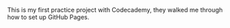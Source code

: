 This is my first practice project with Codecademy, they walked me through how to set up GitHub Pages. 
